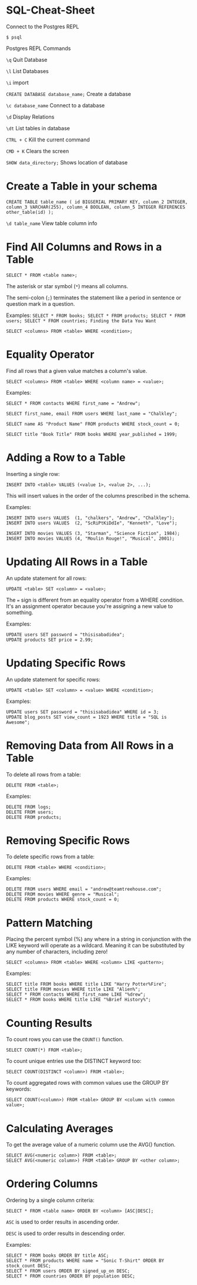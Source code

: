 # SQL-Cheat-Sheet

Connect to the Postgres REPL
```````
$ psql
```````

Postgres REPL Commands


`\q`   Quit Database

`\l`  List Databases

`\i`  import


`CREATE DATABASE database_name;` Create a database

`\c database_name` Connect to a database

`\d` Display Relations

`\dt` List tables in database

`CTRL + C` Kill the current command

`CMD + K` Clears the screen

`SHOW data_directory;` Shows location of database

# Create a Table in your schema

``CREATE TABLE table_name (
  id BIGSERIAL PRIMARY KEY,
  column_2 INTEGER,
  column_3 VARCHAR(255),
  column_4 BOOLEAN,
  column_5 INTEGER REFERENCES other_table(id)
);
``

`\d table_name` View table column info

# Find All Columns and Rows in a Table

`SELECT * FROM <table name>;`

The asterisk or star symbol (`*`) means all columns.

The semi-colon (`;`) terminates the statement like a period in sentence or question mark in a question.

Examples:
`
SELECT * FROM books;
SELECT * FROM products;
SELECT * FROM users;
SELECT * FROM countries;
Finding the Data You Want
`

`SELECT <columns> FROM <table> WHERE <condition>;`

# Equality Operator

Find all rows that a given value matches a column's value.

`SELECT <columns> FROM <table> WHERE <column name> = <value>;`

Examples:

```
SELECT * FROM contacts WHERE first_name = "Andrew";

SELECT first_name, email FROM users WHERE last_name = "Chalkley";

SELECT name AS "Product Name" FROM products WHERE stock_count = 0;

SELECT title "Book Title" FROM books WHERE year_published = 1999;
```

# Adding a Row to a Table
 Inserting a single row:

`INSERT INTO <table> VALUES (<value 1>, <value 2>, ...);`

This will insert values in the order of the columns prescribed in the schema.

Examples:

```
INSERT INTO users VALUES  (1, "chalkers", "Andrew", "Chalkley");
INSERT INTO users VALUES  (2, "ScRiPtKiDdIe", "Kenneth", "Love");

INSERT INTO movies VALUES (3, "Starman", "Science Fiction", 1984);
INSERT INTO movies VALUES (4, "Moulin Rouge!", "Musical", 2001);
```

# Updating All Rows in a Table
An update statement for all rows:

`UPDATE <table> SET <column> = <value>;`

The `=` sign is different from an equality operator from a WHERE condition. It's an assignment operator because you're assigning a new value to something.

Examples:

```
UPDATE users SET password = "thisisabadidea";
UPDATE products SET price = 2.99;
```

# Updating Specific Rows

An update statement for specific rows:

`UPDATE <table> SET <column> = <value> WHERE <condition>;`

Examples:

```
UPDATE users SET password = "thisisabadidea" WHERE id = 3;
UPDATE blog_posts SET view_count = 1923 WHERE title = "SQL is Awesome";
```

# Removing Data from All Rows in a Table

To delete all rows from a table:

`DELETE FROM <table>;`

Examples:
```
DELETE FROM logs;
DELETE FROM users;
DELETE FROM products;
```

# Removing Specific Rows

To delete specific rows from a table:

`DELETE FROM <table> WHERE <condition>;`

Examples:

```
DELETE FROM users WHERE email = "andrew@teamtreehouse.com";
DELETE FROM movies WHERE genre = "Musical";
DELETE FROM products WHERE stock_count = 0;
```

# Pattern Matching

Placing the percent symbol (%) any where in a string in conjunction with the LIKE keyword will operate as a wildcard. Meaning it can be substituted by any number of characters, including zero!

`SELECT <columns> FROM <table> WHERE <column> LIKE <pattern>;`

Examples:

```
SELECT title FROM books WHERE title LIKE "Harry Potter%Fire";
SELECT title FROM movies WHERE title LIKE "Alien%";
SELECT * FROM contacts WHERE first_name LIKE "%drew";
SELECT * FROM books WHERE title LIKE "%Brief History%";
```

# Counting Results

To count rows you can use the `COUNT()` function.

`SELECT COUNT(*) FROM <table>;`

To count unique entries use the DISTINCT keyword too:

`SELECT COUNT(DISTINCT <column>) FROM <table>;`

To count aggregated rows with common values use the GROUP BY keywords:

`SELECT COUNT(<column>) FROM <table> GROUP BY <column with common value>;`

# Calculating Averages

To get the average value of a numeric column use the AVG() function.

```
SELECT AVG(<numeric column>) FROM <table>;
SELECT AVG(<numeric column>) FROM <table> GROUP BY <other column>;
```

# Ordering Columns

Ordering by a single column criteria:

`SELECT * FROM <table name> ORDER BY <column> [ASC|DESC];`

`ASC` is used to order results in ascending order.

`DESC` is used to order results in descending order.

Examples:

```
SELECT * FROM books ORDER BY title ASC;
SELECT * FROM products WHERE name = "Sonic T-Shirt" ORDER BY stock_count DESC;
SELECT * FROM users ORDER BY signed_up_on DESC;
SELECT * FROM countries ORDER BY population DESC;
```
